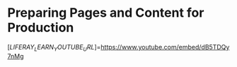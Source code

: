# Preparing Pages and Content for Production 

[$LIFERAY_LEARN_YOUTUBE_URL$]=https://www.youtube.com/embed/dB5TDQy7nMg